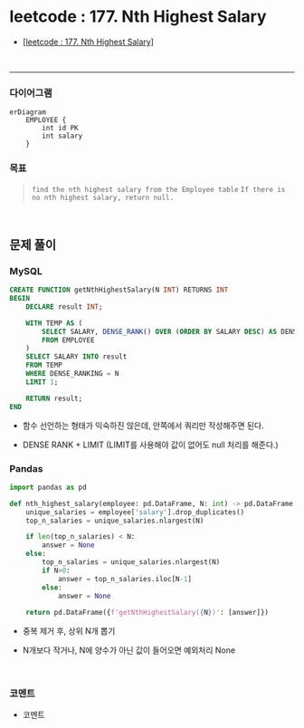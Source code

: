 leetcode : 177. Nth Highest Salary
===

* [[leetcode : 177. Nth Highest Salary]](https://leetcode.com/problems/nth-highest-salary/description/)
<br>

---

### 다이어그램
```mermaid
erDiagram
    EMPLOYEE {
        int id PK
        int salary
    }

```

### 목표
> `find the nth highest salary from the Employee table`
> `If there is no nth highest salary, return null.`

<br>

## 문제 풀이

### **MySQL**
```SQL
CREATE FUNCTION getNthHighestSalary(N INT) RETURNS INT
BEGIN
    DECLARE result INT;

    WITH TEMP AS (
        SELECT SALARY, DENSE_RANK() OVER (ORDER BY SALARY DESC) AS DENSE_RANKING
        FROM EMPLOYEE
    )
    SELECT SALARY INTO result
    FROM TEMP
    WHERE DENSE_RANKING = N
    LIMIT 1;

    RETURN result;
END
```

* 함수 선언하는 형태가 익숙하진 않은데, 안쪽에서 쿼리만 작성해주면 된다.

* DENSE RANK + LIMIT (LIMIT를 사용해야 값이 없어도 null 처리를 해준다.)
  
### **Pandas**
```python
import pandas as pd

def nth_highest_salary(employee: pd.DataFrame, N: int) -> pd.DataFrame:
    unique_salaries = employee['salary'].drop_duplicates()
    top_n_salaries = unique_salaries.nlargest(N)

    if len(top_n_salaries) < N:
        answer = None
    else:
        top_n_salaries = unique_salaries.nlargest(N)
        if N>0:
            answer = top_n_salaries.iloc[N-1]
        else:
            answer = None
    
    return pd.DataFrame({f'getNthHighestSalary({N})': [answer]})

```

* 중복 제거 후, 상위 N개 뽑기

* N개보다 작거나, N에 양수가 아닌 값이 들어오면 예외처리 None
  
<br>

### **코멘트**
* 코멘트
